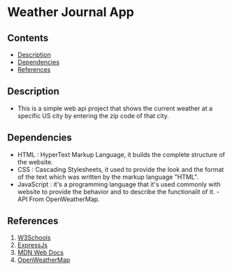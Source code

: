 # Weather Journal App

## Contents

* [Description](#description)
* [Dependencies](#dependencies)
* [References](#references)

## Description

- This is a simple web api project that shows the current weather at a specific US city by entering the zip code of that city.

## Dependencies

- HTML : HyperText Markup Language, it builds the complete structure of the website.
- CSS  : Cascading Stylesheets, it used to provide the look and the format of the text which was written by the markup language "HTML".
- JavaScript : it's a programming language that it's used commonly with website to provide the behavior and to describe the functionalit of it.
-API From OpenWeatherMap.


## References

1. [W3Schools](https://w3schools.com)
2. [ExpressJs](https://expressjs.com)
3. [MDN Web Docs](https://developer.mozilla.org/ar/docs/Web/CSS)
4. [OpenWeatherMap](https://openweathermap.org/current)
